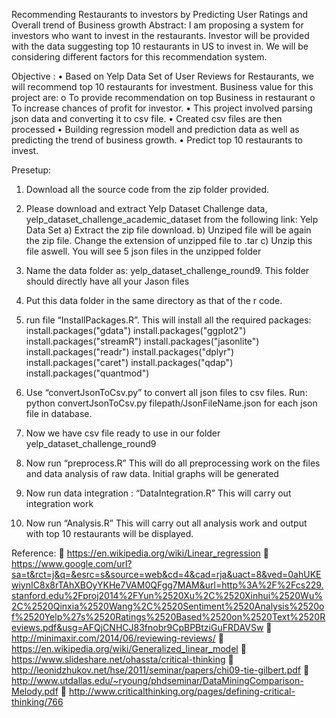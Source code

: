 Recommending Restaurants to investors by Predicting User Ratings and Overall trend of Business growth
Abstract:
I am proposing a system for investors who want to invest in the restaurants. Investor will be provided with the data suggesting top 10 restaurants in US to invest in. We will be considering different factors for this recommendation system.

Objective :
•	Based on Yelp Data Set of User Reviews for Restaurants, we will recommend top 10 restaurants for investment. Business value for this project are:
o	To provide recommendation on top Business in restaurant
o	To increase chances of profit for investor.
•	This project involved parsing json data and converting it to csv file.
•	Created csv files are then processed
•	Building regression modell and prediction data as well as predicting the trend of business growth.
•	Predict top 10 restaurants to invest.

Presetup:
1) Download all the source code from the zip folder provided.
2) Please download and extract Yelp Dataset Challenge data, yelp_dataset_challenge_academic_dataset from the following link: Yelp Data Set
	a) Extract the zip file download.
	b) Unziped file will be again the zip file. Change the extension of unzipped file to    .tar
c) Unzip this file aswell. You will see 5 json files in the unzipped folder
3) Name the data folder as: yelp_dataset_challenge_round9. This folder should directly have all your Jason files
4) Put this data folder in the same directory as that of the r code.
5) run file “InstallPackages.R”. This will install all the required packages:
	install.packages("gdata")
install.packages("ggplot2")
install.packages("streamR")
install.packages("jasonlite")
install.packages("readr")
install.packages("dplyr")
install.packages("caret")
install.packages("qdap")
install.packages("quantmod")
6) Use “convertJsonToCsv.py” to convert all json files to csv files. 
Run:  python convertJsonToCsv.py filepath/JsonFileName.json
for each json file in database.

7) Now we have csv file ready to use in our folder yelp_dataset_challenge_round9
8) Now run “preprocess.R” 
This will do all preprocessing work on the files and data analysis of raw data. Initial graphs will be generated
9) Now run data integration : “DataIntegration.R”
This will carry out integration work
10) Now run “Analysis.R” 
This will carry out all analysis work and output with top 10 restaurants will be displayed.


Reference:
	https://en.wikipedia.org/wiki/Linear_regression
	https://www.google.com/url?sa=t&rct=j&q=&esrc=s&source=web&cd=4&cad=rja&uact=8&ved=0ahUKEwiynIC8x8rTAhXBOyYKHe7VAM0QFgg7MAM&url=http%3A%2F%2Fcs229.stanford.edu%2Fproj2014%2FYun%2520Xu%2C%2520Xinhui%2520Wu%2C%2520Qinxia%2520Wang%2C%2520Sentiment%2520Analysis%2520of%2520Yelp%27s%2520Ratings%2520Based%2520on%2520Text%2520Reviews.pdf&usg=AFQjCNHCJ83fnobr9CpBPBtziGuFRDAVSw
	http://minimaxir.com/2014/06/reviewing-reviews/
	https://en.wikipedia.org/wiki/Generalized_linear_model
	https://www.slideshare.net/ohassta/critical-thinking
	http://leonidzhukov.net/hse/2011/seminar/papers/chi09-tie-gilbert.pdf
	http://www.utdallas.edu/~ryoung/phdseminar/DataMiningComparison-Melody.pdf
	http://www.criticalthinking.org/pages/defining-critical-thinking/766




